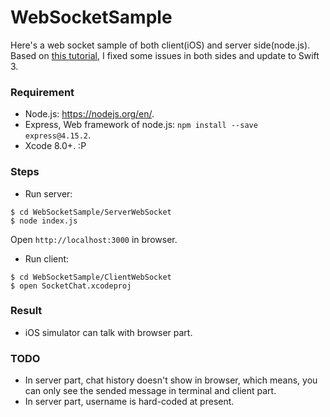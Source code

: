 # WebSocketSample

Here's a web socket sample of both client(iOS) and server side(node.js).
Based on [this tutorial](http://www.appcoda.com/socket-io-chat-app/), I fixed some issues in both sides and update to Swift 3.

### Requirement

- Node.js: https://nodejs.org/en/.
- Express, Web framework of node.js: `npm install --save express@4.15.2`.
- Xcode 8.0+. :P

### Steps

- Run server:

```
$ cd WebSocketSample/ServerWebSocket
$ node index.js
```
Open `http://localhost:3000` in browser.

- Run client:

```
$ cd WebSocketSample/ClientWebSocket
$ open SocketChat.xcodeproj
```

### Result

- iOS simulator can talk with browser part.


### TODO

- In server part, chat history doesn't show in browser, which means, you can only see the sended message in terminal and client part.
- In server part, username is hard-coded at present.
